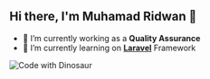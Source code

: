 <!-- langkah-langkah styling Github Profile -->
<!-- 1. Buat repository baru dengan nama yang sama dengan username Githubnya, dan pada tahap ini jangan lupa untuk menceklis initialize redme file nya, lalu enter -->
<!-- 2. Setelah pembuatan repositorynya selesai, lakukan cloning pada repository tersebut, lalu buka hasil cloning nya melalui vs-code -->

<!-- Untuk dokumentasi dari penulisan markdown ini sendiri sudah disediakan oleh github di halaman berikut: -->
<!-- https://docs.github.com/en/get-started/writing-on-github/getting-started-with-writing-and-formatting-on-github/basic-writing-and-formatting-syntax -->


<!-- # karena format daripada file ini adalah .md/markdown, sekilas dari script dibawah ini adalah mengatur font-size, yang dimana # merepresentasikan heading 1, ## merepresentasikan heading 2, dan seterusnya.. -->
## Hi there, I'm Muhamad Ridwan 👋

<!--
**ridwanhx/ridwanhx** is a ✨ _special_ ✨ repository because its `README.md` (this file) appears on your GitHub profile.

Here are some ideas to get you started:

- 🔭 I’m currently working on ...
- 🌱 I’m currently learning ...
- 👯 I’m looking to collaborate on ...
- 🤔 I’m looking for help with ...
- 💬 Ask me about ...
- 📫 How to reach me: ...
- 😄 Pronouns: ...
- ⚡ Fun fact: ...
-->

<!-- adding description -->
- 🔭 I’m currently working as a **Quality Assurance**
- 🌱 I’m currently learning on [**Laravel**](https://laravel.com) Framework

<!-- adding image -->
![Code with Dinosaur](/assets/images/dino.gif)